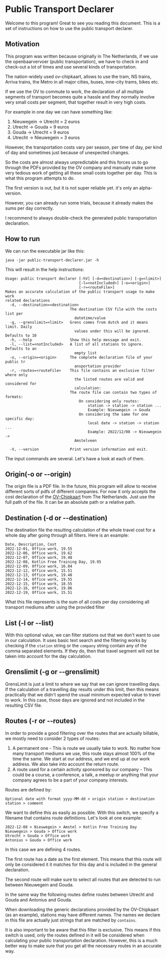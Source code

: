 # Public Transport Declarer

Welcome to this program! Great to see you reading this document. This is a set of instructions on how to use the public
transport declarer.

## Motivation

This program was written because originally in The Netherlands, if we use the openbaarvervoer (public transportation),
we have to check in and check-out a lot of times and use several kinds of transportation.

The nation-widely used ov-chipkaart, allows to use the tram, NS trains, Arriva trains, the Metro in all major cities,
buses, inne-city trams, bikes etc.

If we use the OV to commute to work, the declaration of all multiple segments of transport becomes quite a hassle and
they normally involve very small costs per segment, that together result in very high costs.

For example in one day we can have something like:

1. Nieuwegein -> Utrecht = 2 euros
2. Utrecht -> Gouda = 9 euros
3. Gouda -> Utrecht = 9 euros
4. Utrecht -> Nieuwegein = 3 euros

However, the transportation costs vary per season, per time of day, per kind of day and sometimes just because of
unexpected changes.

So the costs are almost always unpredictable and this forces us to go through the PDFs provided by the OV company and
manually make some very tedious work of getting all these small costs together per day.
This is what this program attempts to do.

The first version is out, but it is not super reliable yet. it's only an alpha-version.

However, you can already run some trials, because it already makes the sums per day correctly.

I recommend to always double-check the generated public transportation declaration.

## How to run

We can run the executable jar like this:

```shell
java -jar public-transport-declarer.jar -h
```

This will result in the help instructions:

```shell
Usage: public transport declarer [-hV] [-d=<destination>] [-g=<limit>]
                                 [-l=<notIncluded>] [-o=<origin>]
                                 [-r=<routeFile>]
Makes an accurate calculation of the public transport usage to make work
related declarations
  -d, --destination=<destination>
                             The destination CSV file with the costs list per
                               datetime/value
  -g, --grenslimit=<limit>   Grens comes from dutch and it means limit. Daily
                               values under this will be ignored. Defaults to 10
  -h, --help                 Show this help message and exit.
  -l, --list=<notIncluded>   A list of all stations to ignore. Defaults to an
                               empty list
  -o, --origin=<origin>      The complete declaration file of your public tr
                               ansportation provider
  -r, -routes=<routeFile>    This file contains an exclusive filter where only
                               the listed routes are valid and considered for
                               calculation:
                             The route file can contain two types of formats:
                                 On considering only routes:
                                     station -> station -> station ...
                                     Example: Nieuwegein -> Gouda
                                 On considering the same for one specific day:
                                     local date -> station -> station ...
                                     Example: 2022/12/08 -> Nieuwegein ->
                               Amstelveen

  -V, --version              Print version information and exit.
```

The input commands are several. Let's have a look at each of them.

## Origin(-o or --origin)

The origin file is a PDF file. In the future, this program will allow to receive different sorts of pdfs of different
companies. For now it only accepts the cost declaration of the [OV-Chipkaart](https://www.ov-chipkaart.nl) from The
Netherlands.
Just use the full path of the file. It can be an absolute path or a relative path.

## Destination (-d or --destination)

The destination file the resulting calculation of the whole travel cost for a whole day after going through all filters.
Here is an example:

```csv
Date, Description, Cost
2022-12-01, Office work, 19.55
2022-12-06, Office work, 19.62
2022-12-07, Office work, 19.48
2022-12-08, Kotlin Free Training Day, 19.95
2022-12-09, Office work, 16.84
2022-12-12, Office work, 15.51
2022-12-13, Office work, 19.48
2022-12-14, Office work, 19.55
2022-12-15, Office work, 18.55
2022-12-16, Office work, 19.86
2022-12-19, Office work, 15.51
```

What this file represents is the sum of all costs per day considering all transport mediums after using the provided
filter

## List (-l or --list)

With this optional value, we can filter stations out that we don't want to use in our calculation. It uses basic text
search and the filtering works by checking if the `station` string or the `company` string contain any of the comma
separated elements. If they do, then that travel segment will not be taken into account for the day calculation.

## Grenslimit (-g or --grenslimit)

GrensLimit is just a limit to where we say that we can ignore travelling days. If the calculation of a travelling day
results under this limit, then this means practically that we didn't spend the usual minimum expected value to travel to
work. In this case, those days are ignored and not included in the resulting CSV file.

## Routes (-r or --routes)

In order to provide a good filtering over the routes that are actually billable, we mostly need to consider 2 types of
routes:

1. A permanent one - This is route we usually take to work. No matter how many transport mediums we use, this route
   stays almost 100% of the time the same. We start at our address, and we end up at our work address. We also take into
   account the return route.
2. A route used for a certain activity sponsored by our company - This could be a course, a conference, a talk, a
   meetup or anything that your company agrees to be a part of your company interests.

Routes are defined by:

```text
Optional date with format yyyy-MM-dd > origin station > destination station > comment
```

We want to define this as easily as possible. With this switch, we specify a filename that contains route definitions.
Let's look at one example:

```text
2022-12-08 > Nieuwegein > Amstel > Kotlin Free Training Day
Nieuwegein > Gouda > Office work
Utrecht > Gouda > Office work
Antonius > Gouda > Office work
```

In this case we are defining 4 routes.

The first route has a date as the first element. This means that this route will
only be considered it it matches for this day and is included in the general declaration.

The second route will make sure to select all routes that are detected to run between Nieuwegein and Gouda.

In the same way the following routes define routes between Utrecht and Gouda and Antonius and Gouda.

When downloading the generic declarations provided by the OV-Chipkaart (as an example), stations may have different
names. The names we declare in this file are actually just strings that are matched by `contains`.

It is also important to be aware that this filter is exclusive. This means if this switch is used, only the routes
defined in it will be considered when calculating your public transportation declaration. However, this is a much better
way to make sure that you get all the necessary routes in an accurate way.
